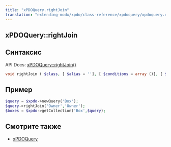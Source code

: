 ```yaml
---
title: "xPDOQuery.rightJoin"
translation: "extending-modx/xpdo/class-reference/xpdoquery/xpdoquery.rightjoin"
---
```


## xPDOQuery::rightJoin

## Синтаксис

API Docs: [xPDOQuery::rightJoin()](<http://api.modx.com/revolution/2.2/db_core_xpdo_om_xpdoquery.class.html#xPDOQuery::rightJoin()>)

```php
void rightJoin ( $class, [ $alias = ''], [ $conditions = array ()], [ $conjunction = xPDOQuery::SQL_AND], [ $binding = null], [ $condGroup = 0])
```

## Пример

```php
$query = $xpdo->newQuery('Box');
$query->rightJoin('Owner','Owner');
$boxes = $xpdo->getCollection('Box',$query);
```

## Смотрите также

-   [xPDOQuery](extending-modx/xpdo/class-reference/xpdoquery "xPDOQuery")
